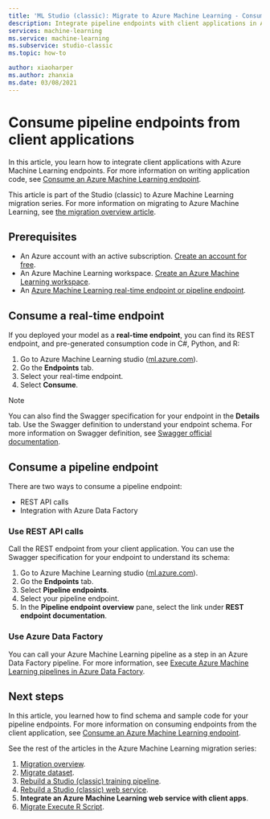 ```yaml
---
title: 'ML Studio (classic): Migrate to Azure Machine Learning - Consume pipeline endpoints'
description: Integrate pipeline endpoints with client applications in Azure Machine Learning.
services: machine-learning
ms.service: machine-learning
ms.subservice: studio-classic
ms.topic: how-to

author: xiaoharper
ms.author: zhanxia
ms.date: 03/08/2021
---
```


# Consume pipeline endpoints from client applications

In this article, you learn how to integrate client applications with Azure Machine Learning endpoints. For more information on writing application code, see [Consume an Azure Machine Learning endpoint](../how-to-consume-web-service.md).

This article is part of the Studio (classic) to Azure Machine Learning migration series. For more information on migrating to Azure Machine Learning, see [the migration overview article](migrate-overview.md).

## Prerequisites

- An Azure account with an active subscription. [Create an account for free](https://azure.microsoft.com/free/?WT.mc_id=A261C142F).
- An Azure Machine Learning workspace. [Create an Azure Machine Learning workspace](../how-to-manage-workspace.md#create-a-workspace).
- An [Azure Machine Learning real-time endpoint or pipeline endpoint](migrate-rebuild-web-service.md).


## Consume a real-time endpoint 

If you deployed your model as a **real-time endpoint**, you can find its REST endpoint, and pre-generated consumption code in C#, Python, and R:

1. Go to Azure Machine Learning studio ([ml.azure.com](https://ml.azure.com)).
1. Go the **Endpoints** tab.
1. Select your real-time endpoint.
1. Select **Consume**.

> [!NOTE]
> You can also find the Swagger specification for your endpoint in the **Details** tab. Use the Swagger definition to understand your endpoint schema. For more information on Swagger definition, see [Swagger official documentation](https://swagger.io/docs/specification/2-0/what-is-swagger/).


## Consume a pipeline endpoint

There are two ways to consume a pipeline endpoint:

- REST API calls
- Integration with Azure Data Factory

### Use REST API calls

Call the REST endpoint from your client application. You can use the Swagger specification for your endpoint to understand its schema:

1. Go to Azure Machine Learning studio ([ml.azure.com](https://ml.azure.com)).
1. Go the **Endpoints** tab.
1. Select **Pipeline endpoints**.
1. Select your pipeline endpoint.
1. In the **Pipeline endpoint overview** pane, select the link under **REST endpoint documentation**.

### Use Azure Data Factory

You can call your Azure Machine Learning pipeline as a step in an Azure Data Factory pipeline. For more information, see [Execute Azure Machine Learning pipelines in Azure Data Factory](../../data-factory/transform-data-machine-learning-service.md).


## Next steps

In this article, you learned how to find schema and sample code for your pipeline endpoints. For more information on consuming endpoints from the client application, see [Consume an Azure Machine Learning endpoint](../how-to-consume-web-service.md).

See the rest of the articles in the Azure Machine Learning migration series: 
1. [Migration overview](migrate-overview.md).
1. [Migrate dataset](migrate-register-dataset.md).
1. [Rebuild a Studio (classic) training pipeline](migrate-rebuild-experiment.md).
1. [Rebuild a Studio (classic) web service](migrate-rebuild-web-service.md).
1. **Integrate an Azure Machine Learning web service with client apps**.
1. [Migrate Execute R Script](migrate-execute-r-script.md).